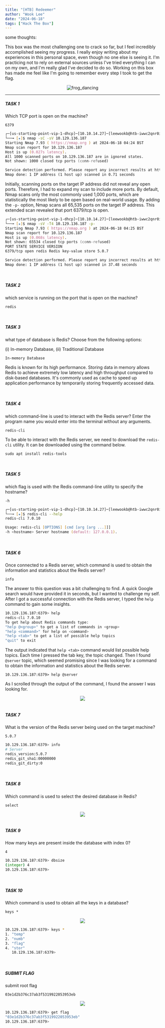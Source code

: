 ```yaml
---
title: "[HTB] Redeemer"
author: "Wook Lee"
date: "2024-06-18"
tags: ["Hack The Box"]
---
```


some thoughts:

This box was the most challenging one to crack so far, but I feel incredibly accomplished seeing my progress. I really enjoy writing about my experiences in this personal space, even though no one else is seeing it. I'm practicing not to rely on external sources unless I've tried everything I can on my own, and I'm really glad I've decided to do so. Working on this box has made me feel like I'm going to remember every step I took to get the flag.

<div style="text-align: center"><img src="./kermitthefrog-dance.gif" alt="frog_dancing"></div>

---

##### TASK 1

Which TCP port is open on the machine?

```
6379
```

```zsh
┌─[us-starting-point-vip-1-dhcp]─[10.10.14.27]─[leewookb@htb-iwwc2qnr0i]─[~]
└──╼ [★]$ nmap -sC -sV 10.129.136.187
Starting Nmap 7.93 ( https://nmap.org ) at 2024-06-18 04:24 BST
Nmap scan report for 10.129.136.187
Host is up (0.027s latency).
All 1000 scanned ports on 10.129.136.187 are in ignored states.
Not shown: 1000 closed tcp ports (conn-refused)

Service detection performed. Please report any incorrect results at https://nmap.org/submit/ .
Nmap done: 1 IP address (1 host up) scanned in 0.71 seconds
```

Initially, scanning ports on the target IP address did not reveal any open ports. Therefore, I had to expand my scan to include more ports. By default, Nmap scans only the most commonly used 1,000 ports, which are statistically the most likely to be open based on real-world usage. By adding the `-p-` option, Nmap scans all 65,535 ports on the target IP address. This extended scan revealed that port 6379/tcp is open.

```zsh
┌─[us-starting-point-vip-1-dhcp]─[10.10.14.27]─[leewookb@htb-iwwc2qnr0i]─[~]
└──╼ [★]$ nmap -sV -T4 10.129.136.187 -p-
Starting Nmap 7.93 ( https://nmap.org ) at 2024-06-18 04:25 BST
Nmap scan report for 10.129.136.187
Host is up (0.068s latency).
Not shown: 65534 closed tcp ports (conn-refused)
PORT STATE SERVICE VERSION
6379/tcp open redis Redis key-value store 5.0.7

Service detection performed. Please report any incorrect results at https://nmap.org/submit/ .
Nmap done: 1 IP address (1 host up) scanned in 37.48 seconds
```

<br/>

##### TASK 2

which service is running on the port that is open on the machine?

```
redis
```

<br/>

##### TASK 3

what type of database is Redis? Choose from the following options:

(i) In-memory Database, (ii) Traditional Database

```
In-memory Database
```

Redis is known for its high performance. Storing data in memory allows Redis to achieve extremely low latency and high throughput compared to disk-based databases. It's commonly used as cache to speed up application performance by temporarily storing frequently accessed data.

<br/>

##### TASK 4

which command-line is used to interact with the Redis server? Enter the program name you would enter into the terminal without any arguments.

```
redis-cli
```

To be able to interact with the Redis server, we need to download the `redis-cli` utility. It can be downloaded using the command below.

`sudo apt install redis-tools`

<br/>

##### TASK 5

which flag is used with the Redis command-line utility to specify the hostname?

```
-h
```

```zsh
┌─[us-starting-point-vip-1-dhcp]─[10.10.14.27]─[leewookb@htb-iwwc2qnr0i]─[~]
└──╼ [★]$ redis-cli --help
redis-cli 7.0.10

Usage: redis-cli [OPTIONS] [cmd [arg [arg ...]]]
-h <hostname> Server hostname (default: 127.0.0.1).
```

<br/>

##### TASK 6

Once connected to a Redis server, which command is used to obtain the information and statistics about the Redis server?

```
info
```

The answer to this question was a bit challenging to find. A quick Google search would have provided it in seconds, but I wanted to challenge my self. After I got a successful connection with the Redis server, I typed the `help` command to gain some insights.

```zsh
10.129.136.187:6379> help
redis-cli 7.0.10
To get help about Redis commands type:
"help @<group>" to get a list of commands in <group>
"help <command>" for help on <command>
"help <tab>" to get a list of possible help topics
"quit" to exit
```

The output indicated that `help <tab>` command would list possible help topics. Each time I pressed the tab key, the topic changed. Then I found `@server` topic, which seemed promising since I was looking for a command to obtain the information and statistics about the Redis server.

```
10.129.136.187:6379> help @server
```

As I scrolled through the output of the command, I found the answer I was looking for.

<div style="text-align: center"><img src="./image1.png"></div>

<br/>

##### TASK 7

What is the version of the Redis server being used on the target machine?

```
5.0.7
```

```zsh
10.129.136.187:6379> info
# Server
redis_version:5.0.7
redis_git_sha1:00000000
redis_git_dirty:0
```

<br/>

##### TASK 8

Which command is used to select the desired database in Redis?

```
select
```

<div style="text-align: center"><img src="./image2.png"></div>
<br/>

##### TASK 9

How many keys are present inside the database with index 0?

```
4
```

```zsh
10.129.136.187:6379> dbsize
(integer) 4
10.129.136.187:6379>
```

<br />

##### TASK 10

Which command is used to obtain all the keys in a database?

```
keys *
```

<div style="text-align: center"><img src="./image4.png"></div>

```zsh
10.129.136.187:6379> keys *
1. "temp"
2. "numb"
3. "flag"
4. "stor"
   10.129.136.187:6379>
```

<br/>

##### SUBMIT FLAG

submit root flag

```
03e1d2b376c37ab3f5319922053953eb
```

<div style="text-align: center"><img src="./image5.png"></div>

```zsh
10.129.136.187:6379> get flag
"03e1d2b376c37ab3f5319922053953eb"
10.129.136.187:6379>
```
